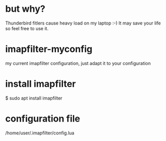 # but why?
Thunderbird fitlers cause heavy load on my laptop :-)
It may save your life so feel free to use it.

# imapfilter-myconfig
my current imapfilter configuration, just adapt it to your configuration

# install imapfilter
$ sudo apt install imapfilter

# configuration file
/home/user/.imapfilter/config.lua


